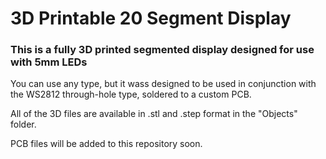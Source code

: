 # 3D Printable 20 Segment Display
### This is a fully 3D printed segmented display designed for use with 5mm LEDs
You can use any type, but it wass designed to be used in conjunction with the WS2812 through-hole type, soldered to a custom PCB.

All of the 3D files are available in .stl and .step format in the "Objects" folder.

PCB files will be added to this repository soon.
